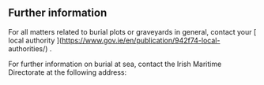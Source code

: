 ##  Further information

For all matters related to burial plots or graveyards in general, contact your
[ local authority ](https://www.gov.ie/en/publication/942f74-local-
authorities/) .

For further information on burial at sea, contact the Irish Maritime
Directorate at the following address:
